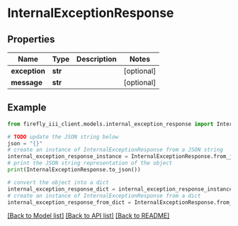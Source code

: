 # InternalExceptionResponse


## Properties

Name | Type | Description | Notes
------------ | ------------- | ------------- | -------------
**exception** | **str** |  | [optional] 
**message** | **str** |  | [optional] 

## Example

```python
from firefly_iii_client.models.internal_exception_response import InternalExceptionResponse

# TODO update the JSON string below
json = "{}"
# create an instance of InternalExceptionResponse from a JSON string
internal_exception_response_instance = InternalExceptionResponse.from_json(json)
# print the JSON string representation of the object
print(InternalExceptionResponse.to_json())

# convert the object into a dict
internal_exception_response_dict = internal_exception_response_instance.to_dict()
# create an instance of InternalExceptionResponse from a dict
internal_exception_response_from_dict = InternalExceptionResponse.from_dict(internal_exception_response_dict)
```
[[Back to Model list]](../README.md#documentation-for-models) [[Back to API list]](../README.md#documentation-for-api-endpoints) [[Back to README]](../README.md)


